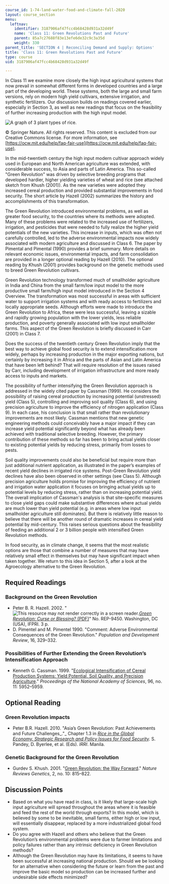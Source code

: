 ```yaml
---
course_id: 1-74-land-water-food-and-climate-fall-2020
layout: course_section
menu:
  leftnav:
    identifier: 3187906af47fcc4b68428d931a32d49f
    name: 'Class 11: Green Revolutions Past and Future'
    parent: 85a7c27688f83e13efe6de32c9c3a35d
    weight: 330
parent_title: 'SECTION 4 | Reconciling Demand and Supply: Options'
title: 'Class 11: Green Revolutions Past and Future'
type: course
uid: 3187906af47fcc4b68428d931a32d49f

---
```


In Class 11 we examine more closely the high input agricultural systems that now prevail in somewhat different forms in developed countries and a large part of the developing world. These systems, both the large and small farm versions, rely on modern high yield cultivars, extensive irrigation, and synthetic fertilizers. Our discussion builds on readings covered earlier, especially in Section 3, as well as new readings that focus on the feasibility of further increasing production with the high input model.

![A graph of 3 plant types of rice.](/coursemedia/1-74-land-water-food-and-climate-fall-2020/5860b4b6a93e47e782275dff9e183aa1_C11_RiceVarieties.png)

© Springer Nature. All rights reserved. This content is excluded from our Creative Commons license. For more information, see [https://ocw.mit.edu/help/faq-fair-use](https://ocw.mit.edu/help/faq-fair-use).

In the mid-twentieth century the high input modern cultivar approach widely used in European and North American agriculture was extended, with considerable success, to Asia and parts of Latin America. This so-called "Green Revolution" was driven by selective breeding programs that developed hardier, higher yielding varieties of wheat and rice (see attached sketch from Khush (2001)). As the new varieties were adopted they increased cereal production and provided substantial improvements in food security. The short article by Hazell (2002) summarizes the history and accomplishments of this transformation.

The Green Revolution introduced environmental problems, as well as greater food security, to the countries where its methods were adopted. Many of these problems were related to the increased use of fertilizers, irrigation, and pesticides that were needed to fully realize the higher yield potentials of the new varieties. This increase in inputs, which was often not carefully controlled, led to the adverse environmental impacts now widely associated with modern agriculture and discussed in Class 6. The paper by Pimental and Pimental (1990) provides a brief summary. More details on relevant economic issues, environmental impacts, and farm consolidation are provided in a longer optional reading by Hazell (2010). The optional reading by Khush (2001) provides background on the genetic methods used to breed Green Revolution cultivars.

Green Revolution technology transformed much of smallholder agriculture in India and China from the small farm/low input model to the more productive small farm/high input model introduced in the Section 4 Overview. The transformation was most successful in areas with sufficient water to support irrigation systems and with ready access to fertilizers and locally appropriate seeds. Although efforts were made to introduce the Green Revolution to Africa, these were less successful, leaving a sizable and rapidly growing population with the lower yields, less reliable production, and poverty generally associated with low input smallholder farms. This aspect of the Green Revolution is briefly discussed in Carr (2001) in Class 7.

Does the success of the twentieth century Green Revolution imply that the best way to achieve global food security is to extend intensification more widely, perhaps by increasing production in the major exporting nations, but certainly by increasing it in Africa and the parts of Asian and Latin America that have been left behind? That will require resolution of the issues raised by Carr, including development of irrigation infrastructure and more ready access to inputs and markets.

The possibility of further intensifying the Green Revolution approach is addressed in the widely cited paper by Cassman (1999). He considers the possibility of raising cereal production by increasing potential (unstressed) yield (Class 5), controlling and improving soil quality (Class 6), and using precision agriculture to improve the efficiency of nitrogen application (Class 9). In each case, his conclusion is that small rather than revolutionary improvements are most likely. Cassman mentions that new genetic engineering methods could conceivably have a major impact if they can increase yield potential significantly beyond what has already been achieved with traditional selective breeding. However, the primary contribution of these methods so far has been to bring actual yields closer to existing potential yields by reducing stress, primarily from losses to pests.

Soil quality improvements could also be beneficial but require more than just additional nutrient application, as illustrated in the paper’s examples of recent yield declines in irrigated rice systems. Post-Green Revolution yield declines have also been observed in other settings (see Class 5). Although precision agriculture holds promise for improving the efficiency of nutrient and irrigation water application it focuses on bringing actual yields up to potential levels by reducing stress, rather than on increasing potential yield. The overall implication of Cassman's analysis is that site-specific measures to close yield gaps could make substantive differences where actual yields are much lower than yield potential (e.g. in areas where low input smallholder agriculture still dominates). But there is relatively little reason to believe that there will be another round of dramatic increases in cereal yield potential by mid-century. This raises serious questions about the feasibility of feeding an additional 2 or 3 billion people with intensified Green Revolution methods.

In food security, as in climate change, it seems that the most realistic options are those that combine a number of measures that may have relatively small effect in themselves but may have significant impact when taken together. We return to this idea in Section 5, after a look at the Agroecology alternative to the Green Revolution.

Required Readings
-----------------

### Background on the Green Revolution

*   Peter B. R. Hazell. 2002. "![This resource may not render correctly in a screen reader.](/images/inacessible.gif)[_Green Revolution: Curse or Blessing?_ (PDF)](https://oregonstate.edu/instruct/css/330/three/Green.pdf)" No. REP-9450. Washington, DC (USA), IFPRI. 3 p.
*   D. Pimentel and M. Pimentel 1990. "Comment: Adverse Environmental Consequences of the Green Revolution." _Population and Development Review_, 16, 329–332.

### Possibilities of Further Extending the Green Revolution’s Intensification Approach

*   Kenneth G. Cassman. 1999. "[Ecological Intensification of Cereal Production Systems: Yield Potential, Soil Quality, and Precision Agriculture](https://www.pnas.org/content/96/11/5952)." _Proceedings of the National Academy of Sciences_, 96, no. 11: 5952–5959.

Optional Reading
----------------

### Green Revolution impacts

*   Peter B.R. Hazell. 2010. "Asia’s Green Revolution: Past Achievements and Future Challenges_."_ Chapter 1.3 in _[Rice in the Global Economy. Strategic Research and Policy Issues for Food Security](https://ccacoalition.org/en/resources/rice-global-economy-strategic-research-policy-issues-and-food-security)._ S. Pandey, D. Byerlee, et al. (Eds). _IRRI_. Manila.

### Genetic Background for the Green Revolution

*   Gurdev S. Khush. 2001. "[Green Revolution: the Way Forward](https://www.nature.com/articles/35093585)." _Nature Reviews Genetics_, 2, no. 10: 815–822.

Discussion Points
-----------------

*   Based on what you have read in class, is it likely that large-scale high input agriculture will spread throughout the areas where it is feasible and feed the rest of the world through exports? In this model, which is believed by some to be inevitable, small farms, either high or low input, will essentially disappear, replaced by a more industrialized global food system.
*   Do you agree with Hazell and others who believe that the Green Revolution’s environmental problems were due to farmer limitations and policy failures rather than any intrinsic deficiency in Green Revolution methods?
*   Although the Green Revolution may have its limitations, it seems to have been successful at increasing national production. Should we be looking for an alternative when considering the future or learn from the past and improve the basic model so production can be increased further and undesirable side effects minimized?